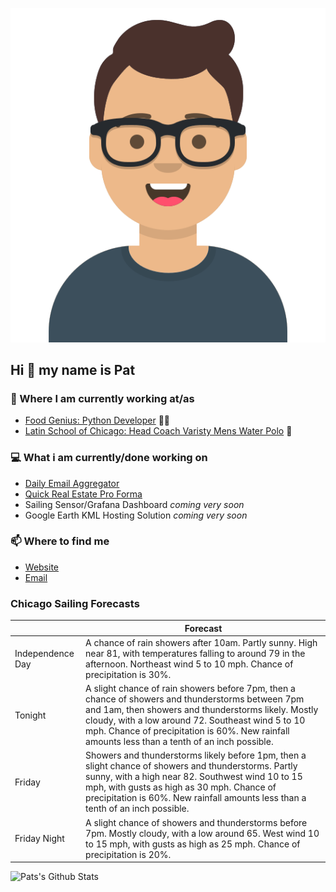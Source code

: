 [![Social banner for p-j-falconer](https://raw.githubusercontent.com/P-J-FALCONER/P-J-FALCONER/master/assets/avataaars.svg)](https://patfalconer.com/)
## Hi :wave: my name is Pat

### 💼 Where I am currently working at/as
- [Food Genius: Python Developer](https://getfoodgenius.com/) 🍔🐍
- [Latin School of Chicago: Head Coach Varisty Mens Water Polo](https://www.latinschool.org/) 🤽


### 💻 What i am currently/done working on
 - [Daily Email Aggregator](https://github.com/P-J-FALCONER/dott_daily_mail)
 - [Quick Real Estate Pro Forma](https://github.com/P-J-FALCONER/henry)
 - Sailing Sensor/Grafana Dashboard *coming very soon*
 - Google Earth KML Hosting Solution *coming very soon*

### 📫 Where to find me
 - [Website](https://patfalconer.com/)
 - [Email](mailto:patrick.j.falconer@gmail.com)


### Chicago Sailing Forecasts
|   | Forecast  |
|---|---|
| Independence Day | A chance of rain showers after 10am. Partly sunny. High near 81, with temperatures falling to around 79 in the afternoon. Northeast wind 5 to 10 mph. Chance of precipitation is 30%. |
| Tonight | A slight chance of rain showers before 7pm, then a chance of showers and thunderstorms between 7pm and 1am, then showers and thunderstorms likely. Mostly cloudy, with a low around 72. Southeast wind 5 to 10 mph. Chance of precipitation is 60%. New rainfall amounts less than a tenth of an inch possible. |
| Friday | Showers and thunderstorms likely before 1pm, then a slight chance of showers and thunderstorms. Partly sunny, with a high near 82. Southwest wind 10 to 15 mph, with gusts as high as 30 mph. Chance of precipitation is 60%. New rainfall amounts less than a tenth of an inch possible. |
| Friday Night | A slight chance of showers and thunderstorms before 7pm. Mostly cloudy, with a low around 65. West wind 10 to 15 mph, with gusts as high as 25 mph. Chance of precipitation is 20%. |

![Pats's Github Stats](https://github-readme-stats.vercel.app/api?username=p-j-falconer&show_icons=true&theme=radical)
